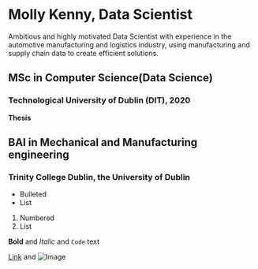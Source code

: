 # Molly Kenny, Data Scientist

Ambitious and highly motivated Data Scientist with experience in the automotive manufacturing and logistics industry, using manufacturing and supply chain data to create efficient solutions.


## MSc in Computer Science(Data Science)
### Technological University of Dublin (DIT), 2020
**Thesis** 

## BAI in Mechanical and Manufacturing engineering
### Trinity College Dublin, the University of Dublin

- Bulleted
- List

1. Numbered
2. List

**Bold** and _Italic_ and `Code` text

[Link](url) and ![Image](src)
